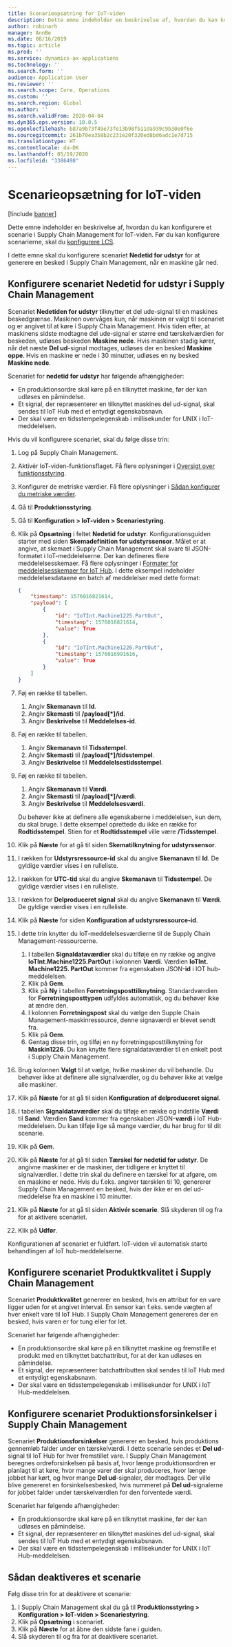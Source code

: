 ```yaml
---
title: Scenarieopsætning for IoT-viden
description: Dette emne indeholder en beskrivelse af, hvordan du kan konfigurere et scenarie i Supply Chain Management for IoT-viden.
author: robinarh
manager: AnnBe
ms.date: 08/16/2019
ms.topic: article
ms.prod: ''
ms.service: dynamics-ax-applications
ms.technology: ''
ms.search.form: ''
audience: Application User
ms.reviewer: ''
ms.search.scope: Core, Operations
ms.custom: ''
ms.search.region: Global
ms.author: ''
ms.search.validFrom: 2020-04-04
ms.dyn365.ops.version: 10.0.5
ms.openlocfilehash: b87a9b73f49e73fe13b98fb11da939c9b30e0f6e
ms.sourcegitcommit: 261b70ea358b2c231e20f320ed8bd6adc1e7d715
ms.translationtype: HT
ms.contentlocale: da-DK
ms.lasthandoff: 05/19/2020
ms.locfileid: "3386498"
---
```

# <a name="scenario-setup-for-iot-intelligence"></a>Scenarieopsætning for IoT-viden

[!include [banner](../../includes/banner.md)]

Dette emne indeholder en beskrivelse af, hvordan du kan konfigurere et scenarie i Supply Chain Management for IoT-viden. Før du kan konfigurere scenarierne, skal du [konfigurere LCS](iot-lcs-setup.md).

I dette emne skal du konfigurere scenariet **Nedetid for udstyr** for at generere en besked i Supply Chain Management, når en maskine går ned.

## <a name="configure-the-equipment-downtime-scenario-in-supply-chain-management"></a>Konfigurere scenariet **Nedetid for udstyr** i Supply Chain Management

Scenariet **Nedetiden for udstyr** tilknytter et del ude-signal til en maskines beskedgrænse. Maskinen overvåges kun, når maskinen er valgt til scenariet og er angivet til at køre i Supply Chain Management. Hvis tiden efter, at maskinens sidste modtagne del ude-signal er større end tærskelværdien for beskeden, udløses beskeden **Maskine nede**. Hvis maskinen stadig kører, når det næste **Del ud**-signal modtages, udløses der en besked **Maskine oppe**. Hvis en maskine er nede i 30 minutter, udløses en ny besked **Maskine nede**.

Scenariet for **nedetid for udstyr** har følgende afhængigheder:

+ En produktionsordre skal køre på en tilknyttet maskine, før der kan udløses en påmindelse.
+ Et signal, der repræsenterer en tilknyttet maskines del ud-signal, skal sendes til IoT Hub med et entydigt egenskabsnavn.
+ Der skal være en tidsstempelegenskab i millisekunder for UNIX i IoT-meddelelsen.

Hvis du vil konfigurere scenariet, skal du følge disse trin:

1. Log på Supply Chain Management.
2. Aktivér IoT-viden-funktionsflaget. Få flere oplysninger i [Oversigt over funktionsstyring](https://docs.microsoft.com/dynamics365/fin-ops-core/fin-ops/get-started/feature-management/feature-management-overview.md).
3. Konfigurer de metriske værdier. Få flere oplysninger i [Sådan konfigurer du metriske værdier](iot-metrics-setup.md#configure-metrics).
4. Gå til **Produktionsstyring**.
5. Gå til **Konfiguration \> IoT-viden \> Scenariestyring**.
6. Klik på **Opsætning** i feltet **Nedetid for udstyr**. Konfigurationsguiden starter med siden **Skemadefinition for udstyrssensor**. Målet er at angive, at skemaet i Supply Chain Management skal svare til JSON-formatet i IoT-meddelelserne. Der kan defineres flere meddelelsesskemaer. Få flere oplysninger i [Formater for meddelelsesskemaer for IoT Hub](iot-schema-format.md). I dette eksempel indeholder meddelelsesdataene en batch af meddelelser med dette format:

    ```json
    {
        "timestamp": 1576016821614,
        "payload": [
            {
                "id": "IoTInt.Machine1225.PartOut",
                "timestamp": 1576016821614,
                "value": True
            },
            {
                "id": "IoTInt.Machine1226.PartOut",
                "timestamp": 1576016991616,
                "value": True
            }
        ]
    }
    ```

7. Føj en række til tabellen.

    1. Angiv **Skemanavn** til **Id**.
    2. Angiv **Skemasti** til **/payload[\*]/id**.
    3. Angiv **Beskrivelse** til **Meddelelses-id**.

8. Føj en række til tabellen.

    1. Angiv **Skemanavn** til **Tidsstempel**.
    2. Angiv **Skemasti** til **/payload[\*]/tidsstempel**.
    3. Angiv **Beskrivelse** til **Meddelelsestidsstempel**.

9. Føj en række til tabellen.

    1. Angiv **Skemanavn** til **Værdi**.
    2. Angiv **Skemasti** til **/payload[\*]/værdi**.
    3. Angiv **Beskrivelse** til **Meddelelsesværdi**.

    Du behøver ikke at definere alle egenskaberne i meddelelsen, kun dem, du skal bruge. I dette eksempel oprettede du ikke en række for **Rodtidsstempel**. Stien for et **Rodtidsstempel** ville være **/Tidsstempel**.
  
10. Klik på **Næste** for at gå til siden **Skematilknytning for udstyrssensor**.
11. I rækken for **Udstyrsressource-id** skal du angive **Skemanavn** til **Id**. De gyldige værdier vises i en rulleliste.
12. I rækken for **UTC-tid** skal du angive **Skemanavn** til **Tidsstempel**. De gyldige værdier vises i en rulleliste.
13. I rækken for **Delproduceret signal** skal du angive **Skemanavn** til **Værdi**. De gyldige værdier vises i en rulleliste.
14. Klik på **Næste** for siden **Konfiguration af udstyrsressource-id**.
15. I dette trin knytter du IoT-meddelelsesværdierne til de Supply Chain Management-ressourcerne.

    1. I tabellen **Signaldataværdier** skal du tilføje en ny række og angive **IoTInt.Machine1225.PartOut** i kolonnen **Værdi**. Værdien **IoTInt. Machine1225. PartOut** kommer fra egenskaben JSON-**id** i IOT hub-meddelelsen.
    2. Klik på **Gem**.
    3. Klik på **Ny** i tabellen **Forretningsposttilknytning**. Standardværdien for **Forretningsposttypen** udfyldes automatisk, og du behøver ikke at ændre den.
    4. I kolonnen **Forretningspost** skal du vælge den Supple Chain Management-maskinressource, denne signaværdi er blevet sendt fra.
    5. Klik på **Gem**.
    6. Gentag disse trin, og tilføj en ny forretningsposttilknytning for **Maskin1226**. Du kan knytte flere signaldataværdier til en enkelt post i Supply Chain Management.

16. Brug kolonnen **Valgt** til at vælge, hvilke maskiner du vil behandle. Du behøver ikke at definere alle signalværdier, og du behøver ikke at vælge alle maskiner.
17. Klik på **Næste** for at gå til siden **Konfiguration af delproduceret signal**.
18. I tabellen **Signaldataværdier** skal du tilføje en række og indstille **Værdi** til **Sand**. Værdien **Sand** kommer fra egenskaben JSON-**værdi** i IoT Hub-meddelelsen. Du kan tilføje lige så mange værdier, du har brug for til dit scenarie.
19. Klik på **Gem**.
20. Klik på **Næste** for at gå til siden **Tærskel for nedetid for udstyr**. De angivne maskiner er de maskiner, der tidligere er knyttet til signalværdier. I dette trin skal du definere en tærskel for at afgøre, om en maskine er nede. Hvis du f.eks. angiver tærsklen til 10, genererer Supply Chain Management en besked, hvis der ikke er en del ud-meddelelse fra en maskine i 10 minutter.
21. Klik på **Næste** for at gå til siden **Aktivér scenarie**. Slå skyderen til og fra for at aktivere scenariet.
22. Klik på **Udfør**.

Konfigurationen af scenariet er fuldført. IoT-viden vil automatisk starte behandlingen af IoT hub-meddelelserne.

## <a name="configure-the-product-quality-scenario-in-supply-chain-management"></a>Konfigurere scenariet **Produktkvalitet** i Supply Chain Management

Scenariet **Produktkvalitet** genererer en besked, hvis en attribut for en vare ligger uden for et angivet interval. En sensor kan f.eks. sende vægten af hver enkelt vare til IoT Hub. I Supply Chain Management genereres der en besked, hvis varen er for tung eller for let.

Scenariet har følgende afhængigheder:

+ En produktionsordre skal køre på en tilknyttet maskine og fremstille et produkt med en tilknyttet batchattribut, for at der kan udløses en påmindelse.
+ Et signal, der repræsenterer batchattributten skal sendes til IoT Hub med et entydigt egenskabsnavn.
+ Der skal være en tidsstempelegenskab i millisekunder for UNIX i IoT Hub-meddelelsen.

## <a name="configure-the-production-delays-scenario-in-supply-chain-management"></a>Konfigurere scenariet **Produktionsforsinkelser** i Supply Chain Management

Scenariet **Produktionsforsinkelser** genererer en besked, hvis produktions gennemløb falder under en tærskelværdi. I dette scenarie sendes et **Del ud**-signal til IoT Hub for hver fremstillet vare. I Supply Chain Management beregnes ordreforsinkelsen på basis af, hvor længe produktionsordren er planlagt til at køre, hvor mange varer der skal produceres, hvor længe jobbet har kørt, og hvor mange **Del ud**-signaler, der modtages. Der ville blive genereret en forsinkelsesbesked, hvis nummeret på **Del ud**-signalerne for jobbet falder under tærskelværdien for den forventede værdi.

Scenariet har følgende afhængigheder:

+ En produktionsordre skal køre på en tilknyttet maskine, før der kan udløses en påmindelse.
+ Et signal, der repræsenterer en tilknyttet maskines del ud-signal, skal sendes til IoT Hub med et entydigt egenskabsnavn.
+ Der skal være en tidsstempelegenskab i millisekunder for UNIX i IoT Hub-meddelelsen.

## <a name="how-to-disable-a-scenario"></a>Sådan deaktiveres et scenarie

Følg disse trin for at deaktivere et scenarie:

1. I Supply Chain Management skal du gå til **Produktionsstyring \> Konfiguration \> IoT-viden \> Scenariestyring**.
2. Klik på **Opsætning** i scenariet.
3. Klik på **Næste** for at åbne den sidste fane i guiden.
4. Slå skyderen til og fra for at deaktivere scenariet.
